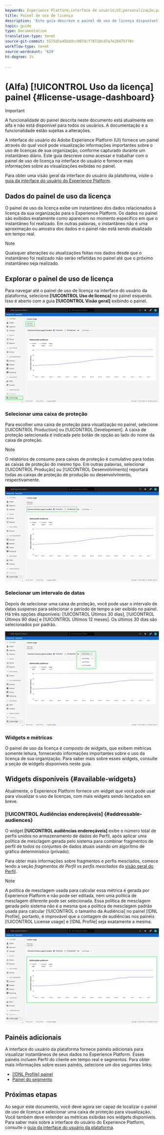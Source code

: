 ```yaml
---
keywords: Experience Platform;interface de usuário;UI;personalização;painel de uso de licença;painel;uso de licença;direito;consumo;;user interface;UI;customization;license usage ;license usage;license usage;entitlement;entitlement;use;
title: Painel de uso de licença
description: 'Este guia descreve o painel de uso de licença disponível na interface do usuário do Adobe Experience Platform. '
topic: guide
type: Documentation
translation-type: tm+mt
source-git-commit: 5575d5e45bddcc007dcf78720cd7a7e20475f78c
workflow-type: tm+mt
source-wordcount: '629'
ht-degree: 1%

---
```



# (Alfa) [!UICONTROL Uso da licença] painel {#license-usage-dashboard}

>[!IMPORTANT]
>
>A funcionalidade do painel descrita neste documento está atualmente em alfa e não está disponível para todos os usuários. A documentação e a funcionalidade estão sujeitas a alterações.

A interface do usuário do Adobe Experience Platform (UI) fornece um painel através do qual você pode visualização informações importantes sobre o uso de licenças de sua organização, conforme capturado durante um instantâneo diário. Este guia descreve como acessar e trabalhar com o painel de uso de licença na interface do usuário e fornece mais informações sobre as visualizações exibidas no painel.

Para obter uma visão geral da interface do usuário da plataforma, visite o [guia da interface do usuário do Experience Platform](ui-guide.md).

## Dados do painel de uso da licença

O painel de uso da licença exibe um instantâneo dos dados relacionados à licença da sua organização para o Experience Platform. Os dados no painel são exibidos exatamente como aparecem no momento específico em que o instantâneo foi realizado. Em outras palavras, o instantâneo não é uma aproximação ou amostra dos dados e o painel não está sendo atualizado em tempo real.

>[!NOTE]
>
>Quaisquer alterações ou atualizações feitas nos dados desde que o instantâneo foi realizado não serão refletidas no painel até que o próximo instantâneo seja realizado.

## Explorar o painel de uso de licença

Para navegar até o painel de uso de licença na interface do usuário da plataforma, selecione **[!UICONTROL Uso de licença]** no painel esquerdo. Isso é aberto com a guia **[!UICONTROL Visão geral]** exibindo o painel.

![](images/license-usage-dashboard/dashboard-overview.png)

### Selecionar uma caixa de proteção

Para escolher uma caixa de proteção para visualização no painel, selecione [!UICONTROL Production] ou [!UICONTROL Development]. A caixa de proteção selecionada é indicada pelo botão de opção ao lado do nome da caixa de proteção.

>[!NOTE]
>
>O relatórios de consumo para caixas de proteção é cumulativo para todas as caixas de proteção do mesmo tipo. Em outras palavras, selecionar [!UICONTROL Produção] ou [!UICONTROL Desenvolvimento] reportará todas as caixas de proteção de produção ou desenvolvimento, respectivamente.

![](images/license-usage-dashboard/select-sandbox.png)

### Selecionar um intervalo de datas

Depois de selecionar uma caixa de proteção, você pode usar o intervalo de datas suspenso para selecionar o período de tempo a ser exibido no painel. Há três opções disponíveis: [!UICONTROL Últimos 30 dias], [!UICONTROL Últimos 90 dias] e [!UICONTROL Últimos 12 meses]. Os últimos 30 dias são selecionados por padrão.

![](images/license-usage-dashboard/select-date-range.png)

### Widgets e métricas

O painel de uso da licença é composto de widgets, que exibem métricas somente leitura, fornecendo informações importantes sobre o uso da licença de sua organização. Para saber mais sobre esses widgets, consulte a seção de widgets disponíveis neste guia.

## Widgets disponíveis {#available-widgets}

Atualmente, o Experience Platform fornece um widget que você pode usar para visualizar o uso de licenças, com mais widgets sendo lançados em breve.

### [!UICONTROL Audiências endereçáveis] {#addressable-audiences}

O widget **[!UICONTROL audiências endereçáveis]** exibe o número total de perfis unidos no armazenamento de dados do Perfil, após aplicar uma política de mesclagem gerada pelo sistema para combinar fragmentos de perfil de todos os conjuntos de dados atuais usando um algoritmo de gráfico determinístico (privado).

Para obter mais informações sobre fragmentos e perfis mesclados, comece lendo a seção *fragmentos de Perfil vs perfis mesclados* da [visão geral do Perfil](../profile/home.md).

>[!NOTE]
>
>A política de mesclagem usada para calcular essa métrica é gerada por Experience Platform e não pode ser editada, nem uma política de mesclagem diferente pode ser selecionada. Essa política de mesclagem gerada pelo sistema não é a mesma que a política de mesclagem padrão usada para calcular [!UICONTROL o tamanho da Audiência] no painel [!DNL Profile], portanto, é improvável que a contagem de audiências nos painéis [!UICONTROL License usage] e [!DNL Profile] seja exatamente a mesma.

![](images/license-usage-dashboard/addressable-audiences.png)

## Painéis adicionais

A interface do usuário da plataforma fornece painéis adicionais para visualizar instantâneos de seus dados no Experience Platform. Esses painéis incluem Perfil do cliente em tempo real e segmentos. Para obter mais informações sobre esses painéis, selecione um dos seguintes links:

* [[!DNL Profile] painel](../profile/ui/profile-dashboard.md)
* [Painel do segmento](../segmentation/ui/segment-dashboard.md)

## Próximas etapas

Ao seguir este documento, você deve agora ser capaz de localizar o painel de uso de licença e selecionar uma caixa de proteção para visualização. Você também deve entender as métricas exibidas nos widgets disponíveis. Para saber mais sobre a interface do usuário do Experience Platform, consulte o [guia da interface do usuário da plataforma](ui-guide.md).
